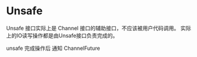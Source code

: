 # Unsafe
Unsafe 接口实际上是 Channel 接口的辅助接口，不应该被用户代码调用。
实际上的IO读写操作都是由Unsafe接口负责完成的。

unsafe 完成操作后 通知 ChannelFuture